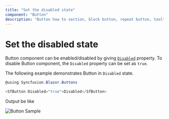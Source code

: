 ```yaml
---
title: "Set the disabled state"
component: "Button"
description: "Button how to section, block button, repeat button, tooltip for Button, customization of button appearance, input and anchor elements."
---
```


# Set the disabled state

Button component can be enabled/disabled by giving [`Disabled`](https://help.syncfusion.com/cr/blazor/Syncfusion.Blazor.Buttons.SfButton.html#Syncfusion_Blazor_Buttons_SfButton_Disabled)
property. To disable Button component, the `Disabled` property can be set as `true`.

The following example demonstrates Button in `Disabled` state.

```csharp
@using Syncfusion.Blazor.Buttons

<SfButton Disabled="true">Disabled</SfButton>

```

  Output be like

![Button Sample](./../images/button-disabled.png)